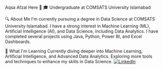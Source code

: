 Aqsa Afzal Here 👋
🎓 Undergraduate at COMSATS University Islamabad

🔍 About Me
I'm currently pursuing a degree in Data Science at COMSATS University Islamabad.
I have a strong interest in Machine Learning (ML), Artificial Intelligence (AI), and Data Science, including Data Analytics.
I have completed several projects using Java, Python, Power BI, and Excel Dashboards.

🌱 What I'm Learning
Currently diving deeper into Machine Learning, Artificial Intelligence, and Advanced Data Analytics.
Exploring more tools and techniques to enhance my skills in Data Science.
[![LinkedIn](https://img.shields.io/badge/LinkedIn-Aqsa_Afzal-%230077B5?style=flat&logo=linkedin&logoColor=white)](https://www.linkedin.com/in/aqsa-afzal-21b0a2321)


